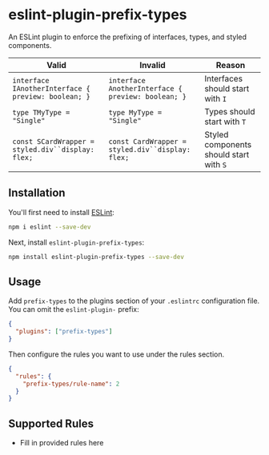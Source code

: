 # eslint-plugin-prefix-types

An ESLint plugin to enforce the prefixing of interfaces, types, and styled components.

| Valid                                               | Invalid                                            | Reason                                  |
| --------------------------------------------------- | -------------------------------------------------- | --------------------------------------- |
| `interface IAnotherInterface { preview: boolean; }` | `interface AnotherInterface { preview: boolean; }` | Interfaces should start with `I`        |
| `type TMyType = "Single"`                           | `type MyType = "Single"`                           | Types should start with `T`             |
| ` const SCardWrapper = styled.div``display: flex; ` | ` const CardWrapper = styled.div``display: flex; ` | Styled components should start with `S` |

## Installation

You'll first need to install [ESLint](https://eslint.org/):

```sh
npm i eslint --save-dev
```

Next, install `eslint-plugin-prefix-types`:

```sh
npm install eslint-plugin-prefix-types --save-dev
```

## Usage

Add `prefix-types` to the plugins section of your `.eslintrc` configuration file. You can omit the `eslint-plugin-` prefix:

```json
{
  "plugins": ["prefix-types"]
}
```

Then configure the rules you want to use under the rules section.

```json
{
  "rules": {
    "prefix-types/rule-name": 2
  }
}
```

## Supported Rules

- Fill in provided rules here

